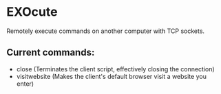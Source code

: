 # EXOcute
Remotely execute commands on another computer with TCP sockets.

## Current commands:                                                                                                                  
* close (Terminates the client script, effectively closing the connection)                                                                                                                                                                      
* visitwebsite (Makes the client's default browser visit a website you enter)
